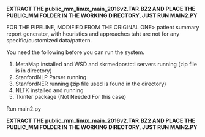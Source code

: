 
******EXTRACT THE public_mm_linux_main_2016v2.TAR.BZ2 AND PLACE THE PUBLIC_MM FOLDER IN THE WORKING DIRECTORY, JUST RUN MAIN2.PY******

FOR THE PIPELINE, MODIFIED FROM THE ORIGINAL ONE> 
patient summary report generator, with heuristics and approaches taht are not for any specific/customized data/pattern.

You need the following before you can run the system.

1. MetaMap installed and WSD and skrmedpostctl servers running (zip file is in directory)
2. StanfordNLP Parser running
3. StanfordNER running (zip file used is found in the directory)
4. NLTK installed and running
5. Tkinter package (Not Needed For this case)

Run main2.py

******EXTRACT THE public_mm_linux_main_2016v2.TAR.BZ2 AND PLACE THE PUBLIC_MM FOLDER IN THE WORKING DIRECTORY, JUST RUN MAIN2.PY******

